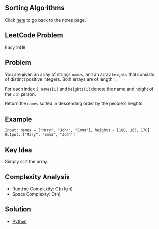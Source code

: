 ## Sorting Algorithms
Click [here](../notes.md) to go back to the notes page.

## LeetCode Problem
Easy 2418

## Problem
You are given an array of strings `names`, and an array `heights` that consists of distinct positive integers. Both arrays are of length `n`.

For each index `i`, `names[i]` and `heights[i]` denote the name and height of the `ith` person.

Return the `names` sorted in descending order by the people's heights.

## Example
```
Input: names = ["Mary", "John", "Emma"], heights = [180, 165, 170]
Output: ["Mary", "Emma", "John"]
```

## Key Idea
Simply sort the array.

## Complexity Analysis
- Runtime Complexity: O(n lg n)
- Space Complexity: O(n)

## Solution
- [Python](./solution.py)
